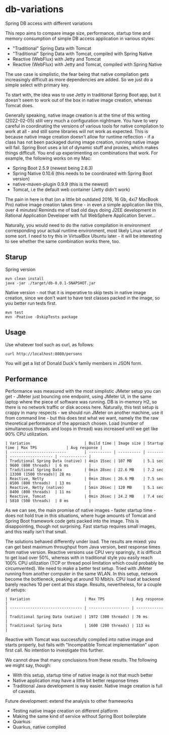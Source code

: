 # db-variations
Spring DB access with different variations

This repo aims to compare image size, performance, startup time and memory consumption of simple DB access application in various styles:
* "Traditional" Spring Data with Tomcat
* "Traditional" Spring Data with Tomcat, compiled with Spring Native
* Reactive (WebFlux) with Jetty and Tomcat
* Reactive (WebFlux) with Jetty and Tomcat, compiled with Spring Native

The use case is simplistic, the fear being that native compilation gets increasingly difficult as more dependencies are added. So we just do a simple select with primary key.

To start with, the idea was to use Jetty in traditional Spring Boot app, but it doesn't seem to work out of the box in native image creation, whereas Tomcat does.

Generally speaking, native image creation is at the time of this writing (2022-02-05) still very much a configuration nightmare. You have to very careful in coordinating the versions of various tools for native compilation to work at all - and still some libraries will not work as expected. This is because native image creation doesn't allow for runtime reflection - if a class has not been packaged during image creation, running native image will fail. Spring Boot uses a lot of dynamic stuff and proxies, which makes things difficult. You end up experimenting on combinations that work. For example, the following works on my Mac:
* Spring Boot 2.5.9 (newest being 2.6.3)
* Spring Native 0.10.6 (this needs to be coordinated with Spring Boot version)
* native-maven-plugin 0.9.9 (this is the newest)
* Tomcat, i.e the default web container (Jetty didn't work)

The pain in here is that (on a little bit outdated 2016, 16 Gb, 4xi7 MacBook Pro) native image creation takes time - in even a simple application like this, over 4 minutes! Reminds me of bad old days doing J2EE development in Rational Application Developer with full WebSphere Application Server...

Naturally, you would need to do the native compilation in environment corresponding your actual runtime environment, most likely Linux variant of some sort. I need to try this in VirtualBox Ubuntu later - it will be interesting to see whether the same combination works there, too.
## Starup
Spring version
```
mvn clean install
java -jar ./target/db-0.0.1-SNAPSHOT.jar
```
Native version - not that it is imperative to skip tests in native image creation, since we don't want to have test classes packed in the image, so you better run tests first. 
```
mvn test
mvn -Pnative -DskipTests package
```

## Usage
Use whatever tool such as curl, as follows:
```
curl http://localhost:8080/persons
```
You will get a list of Donald Duck's family members in JSON form.

## Performance
Performance was measured with the most simplistic JMeter setup you can get - JMeter just bouncing one endpoint, using JMeter UI, in the same laptop where the piece of software was running. DB is in-memory H2, so there is no network traffic or disk access here. Naturally, this test setup is crappy in many respects - we should run JMeter on another machine, use it from command line - but this does test what we want, namely the the raw theoretical performance of the approach chosen. Load (number of simultaneous threads and loops in thread) was increased until we get like 90% CPU utilization.

```
| Variation                        | Build time | Image size | Startup time | Max TPS             | Avg response |
| -------------------------        | ---------- | ---------- | -------      | ------------------- | ------------ |
| Traditional Spring Data (native) | 4min 15sec | 107 MB     | 5.1 sec      | 9600 (800 threads)  | 6 ms         |
| Traditional Spring Data          | 0min 28sec | 22.6 MB    | 7.2 sec      | 13300 (1500 threads)| 28 ms        |
| Reactive, Netty                  | 0min 28sec | 26.6 MB    | 7.5 sec      | 8500 (800 threads)  | 13 ms        |
| Reactive, Netty (native)         | 5min 20sec | 120 MB     | 5.1 sec      | 8400 (800 threads)  | 11 ms        |
| Reactive, Tomcat                 | 0min 26sec | 24.2 MB    | 7.4 sec      | 5810 (500 threads)  | 8 ms         |
```

As we can see, the main promise of native images - faster startup time - does not hold true in this situations, where huge amounts of Tomcat and Spring Boot framework code gets packed into the image. This is disappointing, though not surprising. Fast startup requires small images, and this really isn't that small.

The solutions behaved differently under load. The results are mixed: you can get best maximum throughput from Java version, best response times from native version. Reactive versions use CPU very sparingly, it is difficult to get load over 50%, whereas with in traditional style you easily reach 100% CPU utilization (TCP or thread pool limitation which could probably be circumvented). We need to make a better test setup. Tried with JMeter running from another computer in the same WLAN. In this setup, network become the bottleneck, peaking at around 10 Mbit/s. CPU load at backend barely reaches 10 per cent at this stage. Results, nevertheless, for a couple of setups:

```
| Variation                        | Max TPS            | Avg response |
| -------------------------------- | ------------------ | ------------ |
| Traditional Spring Data (native) | 1972 (300 threads) | 76 ms        |
| Traditional Spring Data          | 1600 (200 threads) | 113 ms       |
```

Reactive with Tomcat was successfully compiled into native image and starts properly, but fails with "Incompatible Tomcat implementation" upon first call. No intention to investigate this further.

We cannot draw that many conclusions from these results. The following we might say, though:
* With this setup, startup time of native image is not that much better
* Native application may have a little bit better response times
* Traditional Java development is way easier. Native image creation is full of caveats.

Future development: extend the analysis to other frameworks
* Testing native image creation on different platform
* Making the same kind of service without Spring Boot boilerplate
* Quarkus
* Quarkus, native compiled
